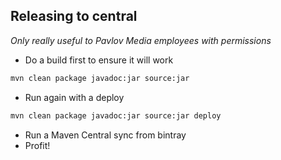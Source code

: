 Releasing to central
--------------------

*Only really useful to Pavlov Media employees with permissions*

* Do a build first to ensure it will work
```bash
mvn clean package javadoc:jar source:jar
```

* Run again with a deploy
```bash
mvn clean package javadoc:jar source:jar deploy
```
 * Run a Maven Central sync from bintray
 * Profit!